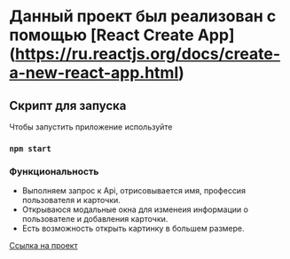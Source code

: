 # Данный проект был реализован с помощью [React Create App] (https://ru.reactjs.org/docs/create-a-new-react-app.html)

## Скрипт для запуска

Чтобы запустить приложение используйте 

### `npm start`

### Функциональность

* Выполняем запрос к Api, отрисовывается имя, профессия пользователя и карточки.
* Открываюся модальные окна для изменеия информации о пользователе и добавления карточки.
* Есть возможность открыть картинку в большем размере.

[Ссылка на проект](https://alexandrnistratov.github.io/mesto-react/)
